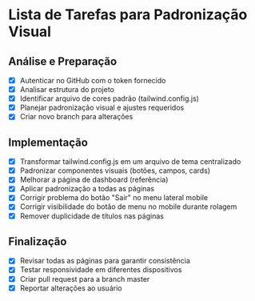 # Lista de Tarefas para Padronização Visual

## Análise e Preparação
- [x] Autenticar no GitHub com o token fornecido
- [x] Analisar estrutura do projeto
- [x] Identificar arquivo de cores padrão (tailwind.config.js)
- [x] Planejar padronização visual e ajustes requeridos
- [x] Criar novo branch para alterações

## Implementação
- [x] Transformar tailwind.config.js em um arquivo de tema centralizado
- [x] Padronizar componentes visuais (botões, campos, cards)
- [x] Melhorar a página de dashboard (referência)
- [x] Aplicar padronização a todas as páginas
- [x] Corrigir problema do botão "Sair" no menu lateral mobile
- [x] Corrigir visibilidade do botão de menu no mobile durante rolagem
- [x] Remover duplicidade de títulos nas páginas

## Finalização
- [x] Revisar todas as páginas para garantir consistência
- [x] Testar responsividade em diferentes dispositivos
- [x] Criar pull request para a branch master
- [x] Reportar alterações ao usuário

